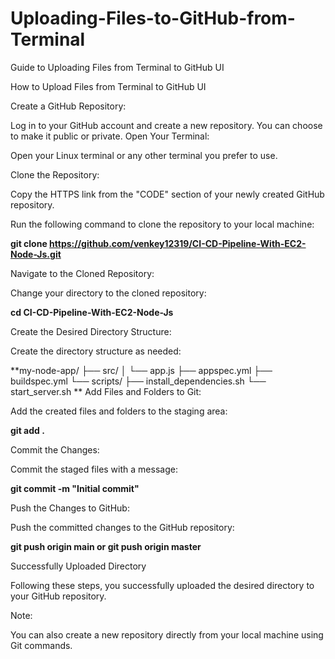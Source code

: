 # Uploading-Files-to-GitHub-from-Terminal
Guide to Uploading Files from Terminal to GitHub UI

How to Upload Files from Terminal to GitHub UI

Create a GitHub Repository:

Log in to your GitHub account and create a new repository. You can choose to make it public or private.
Open Your Terminal:

Open your Linux terminal or any other terminal you prefer to use.

Clone the Repository:

Copy the HTTPS link from the "CODE" section of your newly created GitHub repository.

Run the following command to clone the repository to your local machine:

**git clone https://github.com/venkey12319/CI-CD-Pipeline-With-EC2-Node-Js.git**

Navigate to the Cloned Repository:

Change your directory to the cloned repository:

**cd CI-CD-Pipeline-With-EC2-Node-Js**

Create the Desired Directory Structure:

Create the directory structure as needed:

**my-node-app/
├── src/
│   └── app.js
├── appspec.yml
├── buildspec.yml
└── scripts/
    ├── install_dependencies.sh
    └── start_server.sh
    **
Add Files and Folders to Git:

Add the created files and folders to the staging area:

**git add .**

Commit the Changes:

Commit the staged files with a message:

**git commit -m "Initial commit"**

Push the Changes to GitHub:

Push the committed changes to the GitHub repository:

**git push origin main
or
git push origin master**

Successfully Uploaded Directory

Following these steps, you successfully uploaded the desired directory to your GitHub repository.

Note:

You can also create a new repository directly from your local machine using Git commands.



